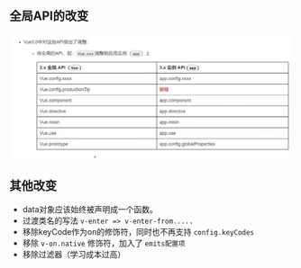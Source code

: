 ## 全局API的改变

![image-20220720092403605](images/image-20220720092403605-16582802447931.png)

## 其他改变

- data对象应该始终被声明成一个函数。
- 过渡类名的写法 `v-enter => v-enter-from.....`
- 移除keyCode作为on的修饰符，同时也不再支持 `config.keyCodes`
- 移除 `v-on.native` 修饰符，加入了 `emits配置项`
- 移除过滤器（学习成本过高）